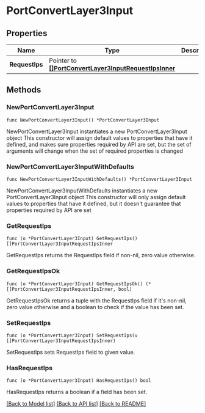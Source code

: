 # PortConvertLayer3Input

## Properties

Name | Type | Description | Notes
------------ | ------------- | ------------- | -------------
**RequestIps** | Pointer to [**[]PortConvertLayer3InputRequestIpsInner**](PortConvertLayer3InputRequestIpsInner.md) |  | [optional] 

## Methods

### NewPortConvertLayer3Input

`func NewPortConvertLayer3Input() *PortConvertLayer3Input`

NewPortConvertLayer3Input instantiates a new PortConvertLayer3Input object
This constructor will assign default values to properties that have it defined,
and makes sure properties required by API are set, but the set of arguments
will change when the set of required properties is changed

### NewPortConvertLayer3InputWithDefaults

`func NewPortConvertLayer3InputWithDefaults() *PortConvertLayer3Input`

NewPortConvertLayer3InputWithDefaults instantiates a new PortConvertLayer3Input object
This constructor will only assign default values to properties that have it defined,
but it doesn't guarantee that properties required by API are set

### GetRequestIps

`func (o *PortConvertLayer3Input) GetRequestIps() []PortConvertLayer3InputRequestIpsInner`

GetRequestIps returns the RequestIps field if non-nil, zero value otherwise.

### GetRequestIpsOk

`func (o *PortConvertLayer3Input) GetRequestIpsOk() (*[]PortConvertLayer3InputRequestIpsInner, bool)`

GetRequestIpsOk returns a tuple with the RequestIps field if it's non-nil, zero value otherwise
and a boolean to check if the value has been set.

### SetRequestIps

`func (o *PortConvertLayer3Input) SetRequestIps(v []PortConvertLayer3InputRequestIpsInner)`

SetRequestIps sets RequestIps field to given value.

### HasRequestIps

`func (o *PortConvertLayer3Input) HasRequestIps() bool`

HasRequestIps returns a boolean if a field has been set.


[[Back to Model list]](../README.md#documentation-for-models) [[Back to API list]](../README.md#documentation-for-api-endpoints) [[Back to README]](../README.md)


